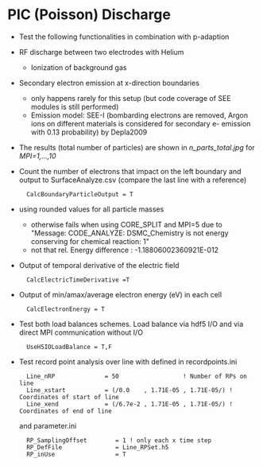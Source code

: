 # PIC (Poisson) Discharge
- Test the following functionalities in combination with p-adaption
- RF discharge between two electrodes with Helium
    - Ionization of background gas
- Secondary electron emission at x-direction boundaries
    - only happens rarely for this setup (but code coverage of SEE modules is still performed)
    - Emission model: SEE-I (bombarding electrons are removed, Argon ions on different materials is considered for secondary e- emission with 0.13 probability) by Depla2009
- The results (total number of particles) are shown in *n_parts_total.jpg* for *MPI=1,...,10*
- Count the number of electrons that impact on the left boundary and output to SurfaceAnalyze.csv (compare the last line with a reference)

        CalcBoundaryParticleOutput = T 
- using rounded values for all particle masses
    - otherwise fails when using CORE_SPLIT and MPI=5 due to
    "Message: CODE_ANALYZE: DSMC_Chemistry is not energy conserving for chemical reaction:       1"
    - not that rel. Energy difference : -1.18806002360921E-012
- Output of temporal derivative of the electric field

        CalcElectricTimeDerivative =T
- Output of min/amax/average electron energy (eV) in each cell

        CalcElectronEnergy = T

- Test both load balances schemes. Load balance via hdf5 I/O and via direct MPI communication without I/O

        UseH5IOLoadBalance = T,F

- Test record point analysis over line with defined in recordpoints.ini

        Line_nRP              = 50                  ! Number of RPs on line
        Line_xstart           = (/0.0    , 1.71E-05 , 1.71E-05/) ! Coordinates of start of line
        Line_xend             = (/6.7e-2 , 1.71E-05 , 1.71E-05/) ! Coordinates of end of line

  and parameter.ini

        RP_SamplingOffset        = 1 ! only each x time step
        RP_DefFile               = Line_RPSet.h5
        RP_inUse                 = T
